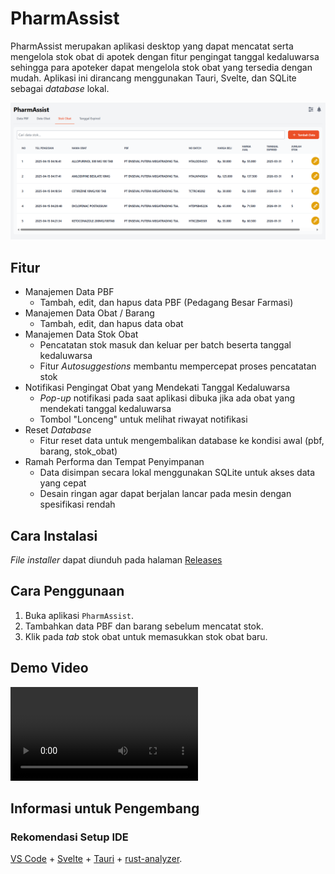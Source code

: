 # PharmAssist

PharmAssist merupakan aplikasi desktop yang dapat mencatat serta mengelola stok obat di apotek dengan fitur pengingat tanggal kedaluwarsa sehingga para apoteker dapat mengelola stok obat yang tersedia dengan mudah. Aplikasi ini dirancang menggunakan Tauri, Svelte, dan SQLite sebagai *database* lokal.

![halaman stok_obat](https://github.com/knyghtw/PharmAssist/blob/main/media/stokobat.png)

## Fitur
- Manajemen Data PBF
  - Tambah, edit, dan hapus data PBF (Pedagang Besar Farmasi)
- Manajemen Data Obat / Barang
  - Tambah, edit, dan hapus data obat
- Manajemen Data Stok Obat
  - Pencatatan stok masuk dan keluar per batch beserta tanggal kedaluwarsa
  - Fitur *Autosuggestions* membantu mempercepat proses pencatatan stok
- Notifikasi Pengingat Obat yang Mendekati Tanggal Kedaluwarsa
  - *Pop-up* notifikasi pada saat aplikasi dibuka jika ada obat yang mendekati tanggal kedaluwarsa
  - Tombol "Lonceng" untuk melihat riwayat notifikasi
- Reset *Database*
  - Fitur reset data untuk mengembalikan database ke kondisi awal (pbf, barang, stok_obat) 
- Ramah Performa dan Tempat Penyimpanan
  - Data disimpan secara lokal menggunakan SQLite untuk akses data yang cepat
  - Desain ringan agar dapat berjalan lancar pada mesin dengan spesifikasi rendah

## Cara Instalasi
*File installer* dapat diunduh pada halaman [Releases](https://github.com/knyghtw/PharmAssist/releases)

## Cara Penggunaan
1. Buka aplikasi `PharmAssist`.
2. Tambahkan data PBF dan barang sebelum mencatat stok.
3. Klik pada *tab* stok obat untuk memasukkan stok obat baru.

## Demo Video
![demo video](https://github.com/knyghtw/PharmAssist/blob/main/media/demo.mp4)

## Informasi untuk Pengembang
### Rekomendasi Setup IDE
[VS Code](https://code.visualstudio.com/) + [Svelte](https://marketplace.visualstudio.com/items?itemName=svelte.svelte-vscode) + [Tauri](https://marketplace.visualstudio.com/items?itemName=tauri-apps.tauri-vscode) + [rust-analyzer](https://marketplace.visualstudio.com/items?itemName=rust-lang.rust-analyzer).
